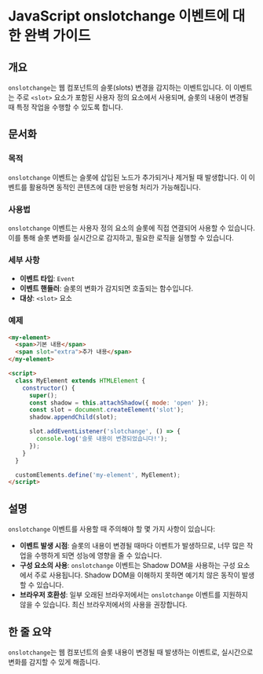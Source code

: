 <!--
Meta Description: # JavaScript onslotchange 이벤트에 대한 완벽 가이드 ## 개요 `onslotchange`는 웹 컴포넌트의 슬롯(slots) 변경을 감지하는 이벤트입니다. 이 이벤트는 주로 `<slot>` 요소가 포함된 사용자 정의 요소에서 사용되며, 슬롯의 내용이...
Meta Keywords: onslotchange, slot, 있습니다, 이벤트는, 내용이
-->

# JavaScript onslotchange 이벤트에 대한 완벽 가이드

## 개요
`onslotchange`는 웹 컴포넌트의 슬롯(slots) 변경을 감지하는 이벤트입니다. 이 이벤트는 주로 `<slot>` 요소가 포함된 사용자 정의 요소에서 사용되며, 슬롯의 내용이 변경될 때 특정 작업을 수행할 수 있도록 합니다.

## 문서화
### 목적
`onslotchange` 이벤트는 슬롯에 삽입된 노드가 추가되거나 제거될 때 발생합니다. 이 이벤트를 활용하면 동적인 콘텐츠에 대한 반응형 처리가 가능해집니다.

### 사용법
`onslotchange` 이벤트는 사용자 정의 요소의 슬롯에 직접 연결되어 사용할 수 있습니다. 이를 통해 슬롯 변화를 실시간으로 감지하고, 필요한 로직을 실행할 수 있습니다.

### 세부 사항
- **이벤트 타입**: `Event`
- **이벤트 핸들러**: 슬롯의 변화가 감지되면 호출되는 함수입니다.
- **대상**: `<slot>` 요소

### 예제
```html
<my-element>
  <span>기본 내용</span>
  <span slot="extra">추가 내용</span>
</my-element>

<script>
  class MyElement extends HTMLElement {
    constructor() {
      super();
      const shadow = this.attachShadow({ mode: 'open' });
      const slot = document.createElement('slot');
      shadow.appendChild(slot);

      slot.addEventListener('slotchange', () => {
        console.log('슬롯 내용이 변경되었습니다!');
      });
    }
  }

  customElements.define('my-element', MyElement);
</script>
```

## 설명
`onslotchange` 이벤트를 사용할 때 주의해야 할 몇 가지 사항이 있습니다:
- **이벤트 발생 시점**: 슬롯의 내용이 변경될 때마다 이벤트가 발생하므로, 너무 많은 작업을 수행하게 되면 성능에 영향을 줄 수 있습니다.
- **구성 요소의 사용**: `onslotchange` 이벤트는 Shadow DOM을 사용하는 구성 요소에서 주로 사용됩니다. Shadow DOM을 이해하지 못하면 예기치 않은 동작이 발생할 수 있습니다.
- **브라우저 호환성**: 일부 오래된 브라우저에서는 `onslotchange` 이벤트를 지원하지 않을 수 있습니다. 최신 브라우저에서의 사용을 권장합니다.

## 한 줄 요약
`onslotchange`는 웹 컴포넌트의 슬롯 내용이 변경될 때 발생하는 이벤트로, 실시간으로 변화를 감지할 수 있게 해줍니다.